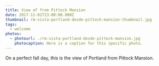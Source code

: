 ```yaml
---
title: View of from Pittock Mansion
date: 2017-11-01T23:00:00.000Z
thumbnail: rm-vista-portland-desde-pittock-mansion-thumbnail.jpg
tags:
  - welcome
photos:
  - photourl: ./rm-vista-portland-desde-pittock-mansion.jpg
    photocaption: Here is a caption for this specific photo.
---
```

On a perfect fall day, this is the view of Portland from Pittock Mansion.
